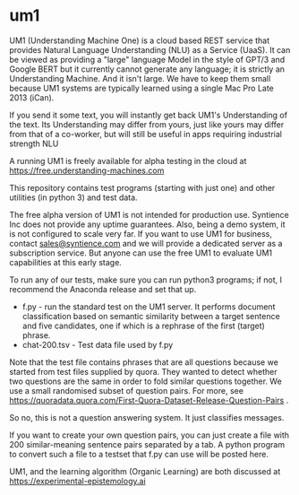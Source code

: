# um1
UM1 (Understanding Machine One) is a cloud based REST service that provides Natural Language Understanding (NLU) as a Service (UaaS). It can be viewed as providing a "large" language Model in the style of  GPT/3 and Google BERT but it currently cannot generate any language; it is strictly an Understanding Machine. And it isn't large. We have to keep them small because UM1 systems are typically learned using a single Mac Pro Late 2013 (iCan).

If you send it some text, you will instantly get back UM1's Understanding of the text. Its Understanding may differ from yours, just like yours may differ from that of a co-worker, but will still be useful in apps requiring industrial strength NLU

A running UM1 is freely available for alpha testing in the cloud at https://free.understanding-machines.com

This repository contains test programs (starting with just one) and other utilities (in python 3) and test data.

The free alpha version of UM1 is not intended for production use. Syntience Inc does not provide any uptime guarantees. Also, being a demo system, it is not configured to scale very far. If you want to use UM1 for business, contact sales@syntience.com and we will provide a dedicated server as a subscription service. But anyone can use the free UM1 to evaluate UM1 capabilities at this early stage.

To run any of our tests, make sure you can run python3 programs; if not, I recommend the Anaconda release and set that up.

- f.py - run the standard test on the UM1 server. It performs document classification based on semantic similarity between a target sentence and five candidates, one if which is a rephrase of the first (target) phrase.
- chat-200.tsv - Test data file used by f.py

Note that the test file contains phrases that are all questions because we started from test files supplied by quora. They wanted to detect whether two questions are the same in order to fold similar questions together. We use a small randomised subset of question pairs. For more, see https://quoradata.quora.com/First-Quora-Dataset-Release-Question-Pairs . 

So no, this is not a question answering system. It just classifies messages.

If you want to create your own question pairs, you can just create a file with 200 similar-meaning sentence pairs separated by a tab.
A python program to convert such a file to a testset that f.py can use will be posted here.

UM1, and the learning algorithm (Organic Learning) are both discussed at https://experimental-epistemology.ai
